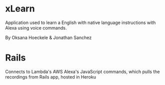 # xLearn
Application used to learn a English with native language instructions with Alexa using voice commands.

By Oksana Hoeckele & Jonathan Sanchez

# Rails 

Connects to Lambda's AWS Alexa's JavaScript commands, which pulls the recordings from Rails app, hosted in Heroku

